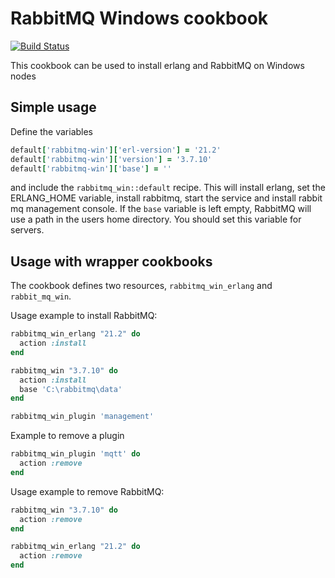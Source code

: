 # RabbitMQ Windows cookbook

[![Build Status](https://dev.azure.com/btcag-chef/rabbitmq-win/_apis/build/status/btc-ag.chef-rabbitmq-win?branchName=master)](https://dev.azure.com/btcag-chef/rabbitmq-win/_build/latest?definitionId=1?branchName=master)

This cookbook can be used to install erlang and RabbitMQ on Windows nodes

## Simple usage

Define the variables 

```ruby
default['rabbitmq-win']['erl-version'] = '21.2'
default['rabbitmq-win']['version'] = '3.7.10'
default['rabbitmq-win']['base'] = ''
```
and include the `rabbitmq_win::default` recipe. This will install erlang, set the ERLANG_HOME variable, install rabbitmq, start the service and install rabbit mq management console. 
If the `base` variable is left empty, RabbitMQ will use a path in the users home directory. You should set this variable for servers.

## Usage with wrapper cookbooks

The cookbook defines two resources, `rabbitmq_win_erlang` and `rabbit_mq_win`.

Usage example to install RabbitMQ:

```ruby
rabbitmq_win_erlang "21.2" do
  action :install
end

rabbitmq_win "3.7.10" do
  action :install
  base 'C:\rabbitmq\data'
end

rabbitmq_win_plugin 'management'
```

Example to remove a plugin

```ruby
rabbitmq_win_plugin 'mqtt' do
  action :remove
end
```

Usage example to remove RabbitMQ:
```ruby
rabbitmq_win "3.7.10" do
  action :remove
end

rabbitmq_win_erlang "21.2" do
  action :remove
end
```